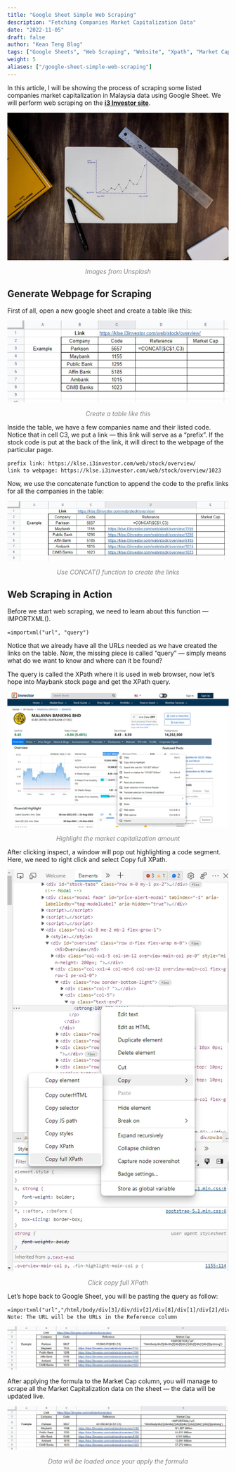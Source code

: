 ```yaml
---
title: "Google Sheet Simple Web Scraping"
description: "Fetching Companies Market Capitalization Data"
date: "2022-11-05"
draft: false
author: "Kean Teng Blog"
tags: ["Google Sheets", "Web Scraping", "Website", "Xpath", "Market Cap"]
weight: 5
aliases: ["/google-sheet-simple-web-scraping"]
---
```


In this article, I will be showing the process of scraping some listed companies market capitalization in Malaysia data using Google Sheet. We will perform web scraping on the **[i3 Investor site](https://klse.i3investor.com/web/index)**.

<img src="images/img1.png"  class = "center"/>
<p style="text-align: center; color:grey;"><i>Images from Unsplash</i></p>

## Generate Webpage for Scraping
First of all, open a new google sheet and create a table like this:

<center><img src="images/img2.png"  class = "center"/></center>
<p style="text-align: center; color:grey;"><i>Create a table like this</i></p>

Inside the table, we have a few companies name and their listed code. Notice that in cell C3, we put a link — this link will serve as a “prefix”. If the stock code is put at the back of the link, it will direct to the webpage of the particular page.

```
prefix link: https://klse.i3investor.com/web/stock/overview/
link to webpage: https://klse.i3investor.com/web/stock/overview/1023
```

Now, we use the concatenate function to append the code to the prefix links for all the companies in the table:

<img src="images/img3.png"  class = "center"/>
<p style="text-align: center; color:grey;"><i>Use CONCAT() function to create the links</i></p>

## Web Scraping in Action
Before we start web scraping, we need to learn about this function — IMPORTXML().

```
=importxml("url", "query")
```

Notice that we already have all the URLs needed as we have created the links on the table. Now, the missing piece is called “query” — simply means what do we want to know and where can it be found?

The query is called the XPath where it is used in web browser, now let’s hope into Maybank stock page and get the XPath query.

<img src="images/img4.png"  class = "center"/>
<p style="text-align: center; color:grey;"><i>Highlight the market capitalization amount</i></p>

After clicking inspect, a window will pop out highlighting a code segment. Here, we need to right click and select Copy full XPath.

<img src="images/img5.png"  class = "center"/>
<p style="text-align: center; color:grey;"><i>Click copy full XPath</i></p>

Let’s hope back to Google Sheet, you will be pasting the query as follow:

```
=importxml("url","/html/body/div[3]/div/div[2]/div[8]/div[1]/div[2]/div[1]/div[2]/p/strong")
Note: The URL will be the URLs in the Reference column
```

<img src="images/img6.png"  class = "center"/>

After applying the formula to the Market Cap column, you will manage to scrape all the Market Capitalization data on the sheet — the data will be updated live.

<img src="images/img7.png"  class = "center"/>
<p style="text-align: center; color:grey;"><i>Data will be loaded once your apply the formula</i></p>
